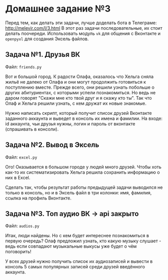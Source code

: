 Домашнее задание №3
===================

Перед тем, как делать эти задачи, лучше доделать бота в Телеграме: 
http://melevir.com/l/3.html
В этот раз задачи последовательные, их стоит делать поочереди.
Использовать модуль `vk` для общения с Вконтакте и `openpyxl` для 
создания Эксель файлов.


Задача №1. Друзья ВК
--------------------

Файл: `friends.py`

Вот и большой город. К радости Олафа, оказалось что Хельга сняла жильё
не далеко от Олафа и они могут продолжить готовиться к поступлению 
вместе. Прежде всего, они решили узнать побольше о других абитуриентах,
с которыми успели познакомиться. Но ведь не даром говорят "Скажи мне кто
твой друг и я скажу кто ты". Так что Олаф и Хельга решили узнать, с кем
дружат их новые знакомые.

Нужно написать скрипт, который получит список друзей Вконтакте заданного 
аккаунта и выведет в консоль их имена и фамилии.
На входе: id аккаунта, чьи друзья нужны, логин и пароль от 
вконтакте (спрашивать в консоли).


Задача №2. Вывод в Эксель
-------------------------

Файл: `excel.py`

Ого! Оказывается в большом городе у людей много друзей. Чтобы хоть как-то
их систематизировать Хельга решила сохранить информацию о них в Excel.

Сделать так, чтобы результат работы предыдущей задачи выводился не 
только в консоль, но и в Эксель файл в три колонки: имя, 
фамилия, ссылка на профиль Вконтакте.


Задача №3. Топ аудио ВК   -> api закрыто
-----------------------

Файл: `audios.py`

Итак, люди найдены. Но с кем будет интереснее познакомиться в первую 
очередь? Олаф предложил узнать, кто какую музыку слушает - ведь если
совпадают музыкальные выкусы уже будет о чём поговорить!

У всех друзей нужно получить список их аудиозаписей и вывести в консоль 
5 самых популярных записей среди друзей введённого аккаунта.
